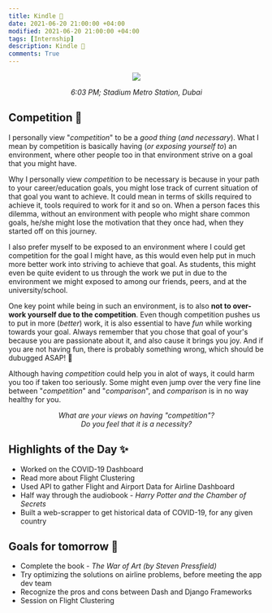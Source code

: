 ```yaml
---
title: Kindle 📖
date: 2021-06-20 21:00:00 +04:00
modified: 2021-06-20 21:00:00 +04:00
tags: [Internship]
description: Kindle 📖
comments: True
---
```


<div align='center'>
 <img src='https://i.postimg.cc/d0TCYDSY/20201031-180329.jpg'/>
 <p>
   <em>6:03 PM; Stadium Metro Station, Dubai</em>
 </p>
</div>   

## Competition 🏃

I personally view "*competition*" to be a *good thing* (*and necessary*). What I mean by competition is basically having (*or exposing yourself to*) an environment, where other people too in that environment strive on a goal that you might have. 

Why I personally view *competition* to be necessary is because in your path to your career/education goals, you might lose track of current situation of that goal you want to achieve. It could mean in terms of skills required to achieve it, tools required to work for it and so on. When a person faces this dilemma, without an environment with people who might share common goals, he/she might lose the motivation that they once had, when they started off on this journey.

I also prefer myself to be exposed to an environment where I could get competition for the goal I might have, as this would even help put in much more better work into striving to achieve that goal. As students, this might even be quite evident to us through the work we put in due to the environment we might exposed to among our friends, peers, and at the university/school. 

One key point while being in such an environment, is to also **not to over-work yourself due to the competition**. Even though competition pushes us to put in more (*better*) work, it is also essential to have *fun* while working towards your goal. Always remember that you chose that goal of your's because you are passionate about it, and also cause it brings you joy. And if you are not having fun, there is probably something wrong, which should be dubugged ASAP! 🤖

Although having *competition* could help you in alot of ways, it could harm you too if taken too seriously. Some might even jump over the very fine line between "*competition*" and "*comparison*", and *comparison* is in no way healthy for you.

<p align='center'>
  <em>
    What are your views on having "competition"?
    <br>
    Do you feel that it is a necessity?
  </em>
</p>

## Highlights of the Day ✨
- Worked on the COVID-19 Dashboard
- Read more about Flight Clustering
- Used API to gather Flight and Airport Data for Airline Dashboard
- Half way through the audiobook - *Harry Potter and the Chamber of Secrets*
- Built a web-scrapper to get historical data of COVID-19, for any given country

## Goals for tomorrow 📝
- Complete the book - *The War of Art (by Steven Pressfield)*
- Try optimizing the solutions on airline problems, before meeting the app dev team
- Recognize the pros and cons between Dash and Django Frameworks
- Session on Flight Clustering
